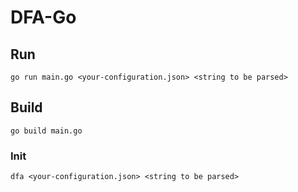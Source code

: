 # DFA-Go

## Run

```
go run main.go <your-configuration.json> <string to be parsed>
```

## Build

```
go build main.go
```

### Init

```
dfa <your-configuration.json> <string to be parsed>
```
